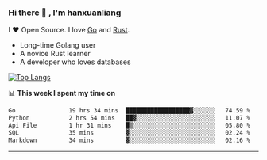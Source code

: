 ### Hi there 👋 , I'm hanxuanliang

<!--
**hanxuanliang/hanxuanliang** is a ✨ _special_ ✨ repository because its `README.md` (this file) appears on your GitHub profile.

Here are some ideas to get you started:

- 🔭 I’m currently working on ...
- 🌱 I’m currently learning ...
- 👯 I’m looking to collaborate on ...
- 🤔 I’m looking for help with ...
- 💬 Ask me about ...
- 📫 How to reach me: ...
- 😄 Pronouns: ...
- ⚡ Fun fact: ...
-->
I ❤ Open Source. I love [Go](https://golang.org) and [Rust](https://www.rust-lang.org/zh-CN/).

* Long-time Golang user
* A novice Rust learner
* A developer who loves databases

[![Top Langs](https://github-readme-stats.vercel.app/api?username=hanxuanliang&show_icons=true&count_private=true&line_height=40)](https://github.com/anuraghazra/github-readme-stats)

📊 **This week I spent my time on**
<!--START_SECTION:waka-->

```txt
Go               19 hrs 34 mins  ██████████████████▓░░░░░░   74.59 %
Python           2 hrs 54 mins   ██▓░░░░░░░░░░░░░░░░░░░░░░   11.07 %
Api File         1 hr 31 mins    █▒░░░░░░░░░░░░░░░░░░░░░░░   05.80 %
SQL              35 mins         ▓░░░░░░░░░░░░░░░░░░░░░░░░   02.24 %
Markdown         34 mins         ▓░░░░░░░░░░░░░░░░░░░░░░░░   02.16 %
```

<!--END_SECTION:waka-->

***
